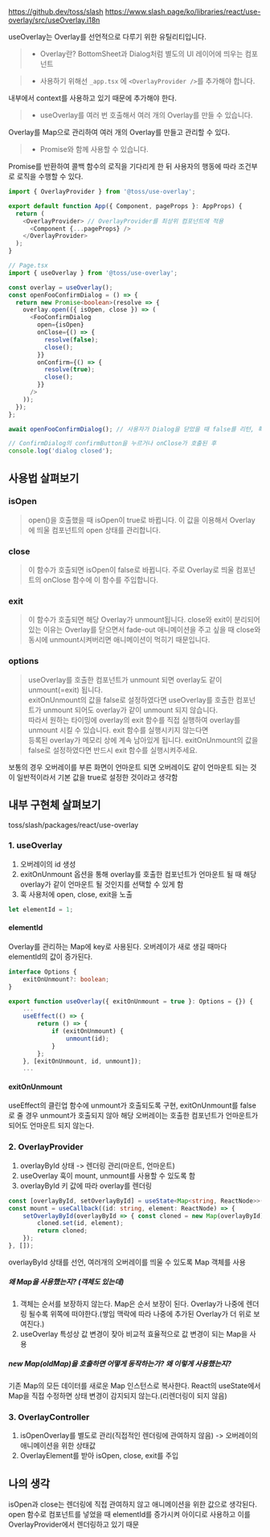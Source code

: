 https://github.dev/toss/slash
https://www.slash.page/ko/libraries/react/use-overlay/src/useOverlay.i18n

useOverlay는 Overlay를 선언적으로 다루기 위한 유틸리티입니다.

>- Overlay란? BottomSheet과 Dialog처럼 별도의 UI 레이어에 띄우는 컴포넌트

>- 사용하기 위해선 `_app.tsx` 에 `<OverlayProvider />`를 추가해야 합니다.

내부에서 context를 사용하고 있기 때문에 추가해야 한다.

>- useOverlay를 여러 번 호출해서 여러 개의 Overlay를 만들 수 있습니다.

Overlay를 Map으로 관리하여 여러 개의 Overlay를 만들고 관리할 수 있다.

>- Promise와 함께 사용할 수 있습니다.

Promise를 반환하여 콜백 함수의 로직을 기다리게 한 뒤 사용자의 행동에 따라 조건부로 로직을 수행할 수 있다.
```ts
import { OverlayProvider } from '@toss/use-overlay';

export default function App({ Component, pageProps }: AppProps) {
  return (
    <OverlayProvider> // OverlayProvider를 최상위 컴포넌트에 적용
      <Component {...pageProps} />
    </OverlayProvider>
  );
}

// Page.tsx
import { useOverlay } from '@toss/use-overlay';

const overlay = useOverlay();
const openFooConfirmDialog = () => {
  return new Promise<boolean>(resolve => {
    overlay.open(({ isOpen, close }) => (
      <FooConfirmDialog
        open={isOpen}
        onClose={() => {
          resolve(false);
          close();
        }}
        onConfirm={() => {
          resolve(true);
          close();
        }}
      />
    ));
  });
};

await openFooConfirmDialog(); // 사용자가 Dialog을 닫았을 때 false를 리턴, 확인을 눌렀을 때 true를 반환하여 그 뒤로 조건부 로직을 구현할 수 있다.

// ConfirmDialog의 confirmButton을 누르거나 onClose가 호출된 후
console.log('dialog closed');
```

## 사용법 살펴보기
### isOpen
>open()을 호출했을 때 isOpen이 true로 바뀝니다. 이 값을 이용해서 Overlay에 띄울 컴포넌트의 open 상태를 관리합니다.
### close
>이 함수가 호출되면 isOpen이 false로 바뀝니다. 주로 Overlay로 띄울 컴포넌트의 onClose 함수에 이 함수를 주입합니다.
### exit
>이 함수가 호출되면 해당 Overlay가 unmount됩니다.
>close와 exit이 분리되어 있는 이유는 Overlay를 닫으면서 fade-out 애니메이션을 주고 싶을 때 close와 동시에 unmount시켜버리면 애니메이션이 먹히기 때문입니다.
### options
>useOverlay를 호출한 컴포넌트가 unmount 되면 overlay도 같이 unmount(=exit) 됩니다.  
exitOnUnmount의 값을 false로 설정하였다면 useOverlay를 호출한 컴포넌트가 unmount 되어도 overlay가 같이 unmount 되지 않습니다.  
따라서 원하는 타이밍에 overlay의 exit 함수를 직접 실행하여 overlay를 unmount 시킬 수 있습니다. exit 함수를 실행시키지 않는다면  
등록된 overlay가 메모리 상에 계속 남아있게 됩니다. exitOnUnmount의 값을 false로 설정하였다면 반드시 exit 함수를 실행시켜주세요.

보통의 경우 오버레이를 부른 화면이 언마운트 되면 오버레이도 같이 언마운트 되는 것이 일반적이라서 기본 값을 true로 설정한 것이라고 생각함

## 내부 구현체 살펴보기
toss/slash/packages/react/use-overlay
### 1. useOverlay
1. 오버레이의 id 생성
2. exitOnUnmount 옵션을 통해 overlay를 호출한 컴포넌트가 언마운트 될 때 해당 overlay가 같이 언마운트 될 것인지를 선택할 수 있게 함
3. 훅 사용처에 open, close, exit을 노출
```ts
let elementId = 1;
```
#### elementId
Overlay를 관리하는 Map에 key로 사용된다. 오버레이가 새로 생길 때마다 elementId의 값이 증가된다.


```ts
interface Options {
	exitOnUnmount?: boolean;
}

export function useOverlay({ exitOnUnmount = true }: Options = {}) {
	...
	useEffect(() => {
		return () => {
			if (exitOnUnmount) {
				unmount(id);
			}
		};
	}, [exitOnUnmount, id, unmount]);
	...
```
#### exitOnUnmount
useEffect의 클린업 함수에 unmount가 호출되도록 구현, exitOnUnmount를 false로 줄 경우 unmount가 호출되지 않아 해당 오버레이는 호출한 컴포넌트가 언마운트가 되어도 언마운트 되지 않는다.

### 2. OverlayProvider
1. overlayById 상태 -> 렌더링 관리(마운트, 언마운트)
2. useOverlay 훅이 mount, unmount를 사용할 수 있도록 함
3. overlayById 키 값에 따라 overlay를 렌더링
```ts
const [overlayById, setOverlayById] = useState<Map<string, ReactNode>>(new Map());
const mount = useCallback((id: string, element: ReactNode) => {
	setOverlayById(overlayById => { const cloned = new Map(overlayById);
		cloned.set(id, element);
		return cloned;
	});
}, []);
```
overlayById 상태를 선언, 여러개의 오버레이를 띄울 수 있도록 Map 객체를 사용
##### 왜 Map을 사용했는지? (객체도 있는데)
1. 객체는 순서를 보장하지 않는다. Map은 순서 보장이 된다. Overlay가 나중에 렌더링 될수록 위쪽에 떠야한다.(쌓임 맥락에 따라 나중에 추가된 Overlay가 더 위로 보여진다.)
2. useOverlay 특성상 값 변경이 잦아 비교적 효율적으로 값 변경이 되는 Map을 사용
##### new Map(oldMap)을 호출하면 어떻게 동작하는가? 왜 이렇게 사용했는지?
기존 Map의 모든 데이터를 새로운 Map 인스턴스로 복사한다.
React의 useState에서 Map을 직접 수정하면 상태 변경이 감지되지 않는다.(리렌더링이 되지 않음)

### 3. OverlayController
1. isOpenOverlay를 별도로 관리(직접적인 렌더링에 관여하지 않음) -> 오버레이의 애니메이션을 위한 상태값
2. OverlayElement를 받아 isOpen, close, exit를 주입

## 나의 생각
isOpen과 close는 렌더링에 직접 관여하지 않고 애니메이션을 위한 값으로 생각된다. open 함수로 컴포넌트를 넣었을 때 elementId를 증가시켜 아이디로 사용하고 이를 OverlayProvider에서 렌더링하고 있기 때문